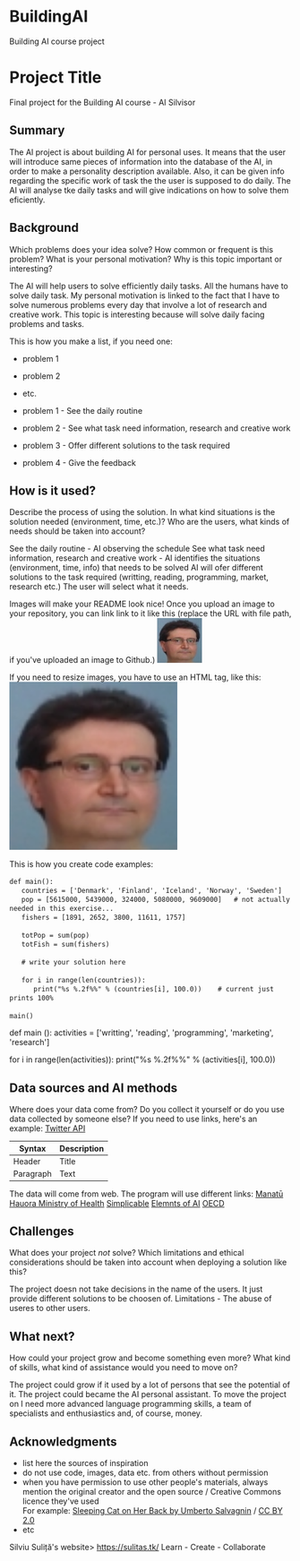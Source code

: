 # BuildingAI
Building AI course project
# Project Title

Final project for the Building AI course - AI Silvisor

## Summary

The AI project is about building AI for personal uses. 
It means that the user will introduce same pieces of information into the database of the AI, in order to make a personality description available. 
Also, it can be given info regarding the specific work of task the the user is supposed to do daily.
The AI will analyse tke daily tasks and will give indications on how to solve them eficiently.


## Background

Which problems does your idea solve? How common or frequent is this problem? What is your personal motivation? Why is this topic important or interesting?

The AI will help users to solve efficiently daily tasks.
All the humans have to solve daily task.
My personal motivation is linked to the fact that I have to solve numerous problems every day that involve a lot of research and creative work.
This topic is interesting because will solve daily facing problems and tasks.

This is how you make a list, if you need one:
* problem 1
* problem 2
* etc.

* problem 1 - See the daily routine
* problem 2 - See what task need information, research and creative work
* problem 3 - Offer different solutions to the task required
* problem 4 - Give the feedback


## How is it used?

Describe the process of using the solution. In what kind situations is the solution needed (environment, time, etc.)? Who are the users, what kinds of needs should be taken into account?

See the daily routine - AI observing the schedule
See what task need information, research and creative work - AI identifies the situations (environment, time, info) that needs to be solved
AI will ofer different solutions to the task required (writting, reading, programming, market, research etc.)
The user will select what it needs.

Images will make your README look nice!
Once you upload an image to your repository, you can link link to it like this (replace the URL with file path, if you've uploaded an image to Github.)
![Cat](index.jpg)

If you need to resize images, you have to use an HTML tag, like this:
<img src="index.jpg" width="300">

This is how you create code examples:
```
def main():
   countries = ['Denmark', 'Finland', 'Iceland', 'Norway', 'Sweden']
   pop = [5615000, 5439000, 324000, 5080000, 9609000]   # not actually needed in this exercise...
   fishers = [1891, 2652, 3800, 11611, 1757]

   totPop = sum(pop)
   totFish = sum(fishers)

   # write your solution here

   for i in range(len(countries)):
      print("%s %.2f%%" % (countries[i], 100.0))    # current just prints 100%

main()
```

def main ():
  activities = ['writting', 'reading', 'programming', 'marketing', 'research']

   for i in range(len(activities)):
      print("%s %.2f%%" % (activities[i], 100.0)) 

## Data sources and AI methods
Where does your data come from? Do you collect it yourself or do you use data collected by someone else?
If you need to use links, here's an example:
[Twitter API](https://developer.twitter.com/en/docs)

| Syntax      | Description |
| ----------- | ----------- |
| Header      | Title       |
| Paragraph   | Text        |

The data will come from web.
The program will use different links:
[Manatū Hauora Ministry of Health](https://www.health.govt.nz/)
[Simplicable](https://simplicable.com/life/activities)
[Elemnts of AI](https://buildingai.elementsofai.com/)
[OECD](https://www.oecd-ilibrary.org/docserver/9789264239012-4-en.pdf?expires=1685538917&id=id&accname=guest&checksum=D14AC88E3478FAC3A7434EB5F5CBE314)

## Challenges

What does your project _not_ solve? Which limitations and ethical considerations should be taken into account when deploying a solution like this?

The project doesn not take decisions in the name of the users. It just provide different solutions to be choosen of.
Limitations - The abuse of useres to other users.

## What next?

How could your project grow and become something even more? What kind of skills, what kind of assistance would you need to move on? 

The project could grow if it used by a lot of persons that see the potential of it.
The project could became the AI personal assistant.
To move the project on I need more advanced language programming skills, a team of specialists and enthusiastics and, of course, money.

## Acknowledgments

* list here the sources of inspiration 
* do not use code, images, data etc. from others without permission
* when you have permission to use other people's materials, always mention the original creator and the open source / Creative Commons licence they've used
  <br>For example: [Sleeping Cat on Her Back by Umberto Salvagnin](https://commons.wikimedia.org/wiki/File:Sleeping_cat_on_her_back.jpg#filelinks) / [CC BY 2.0](https://creativecommons.org/licenses/by/2.0)
* etc

Silviu Suliță's website> https://sulitas.tk/
Learn - Create - Collaborate
